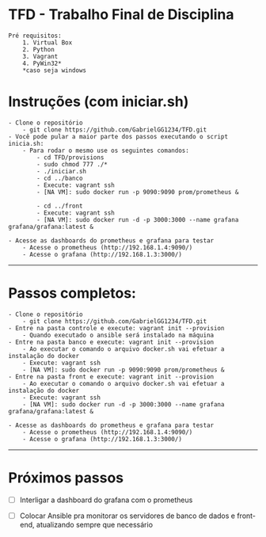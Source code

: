 # TFD - Trabalho Final de Disciplina
    Pré requisitos:
        1. Virtual Box
        2. Python
        3. Vagrant
        4. PyWin32* 
        *caso seja windows
# Instruções (com iniciar.sh)
    - Clone o repositório
        - git clone https://github.com/GabrielGG1234/TFD.git
    - Você pode pular a maior parte dos passos executando o script inicia.sh:
        - Para rodar o mesmo use os seguintes comandos:
            - cd TFD/provisions
            - sudo chmod 777 ./*
            - ./iniciar.sh
            - cd ../banco
            - Execute: vagrant ssh
            - [NA VM]: sudo docker run -p 9090:9090 prom/prometheus &

            - cd ../front
            - Execute: vagrant ssh
            - [NA VM]: sudo docker run -d -p 3000:3000 --name grafana grafana/grafana:latest &
            
    - Acesse as dashboards do prometheus e grafana para testar
        - Acesse o prometheus (http://192.168.1.4:9090/)
        - Acesse o grafana (http://192.168.1.3:3000/)          

-----------------------------------------------------------------------------------------------------

# Passos completos:
    - Clone o repositório
        - git clone https://github.com/GabrielGG1234/TFD.git
    - Entre na pasta controle e execute: vagrant init --provision
        - Quando executado o ansible será instalado na máquina
    - Entre na pasta banco e execute: vagrant init --provision
        - Ao executar o comando o arquivo docker.sh vai efetuar a instalação do docker
        - Execute: vagrant ssh
        - [NA VM]: sudo docker run -p 9090:9090 prom/prometheus &
    - Entre na pasta front e execute: vagrant init --provision
        - Ao executar o comando o arquivo docker.sh vai efetuar a instalação do docker
        - Execute: vagrant ssh
        - [NA VM]: sudo docker run -d -p 3000:3000 --name grafana grafana/grafana:latest &

    - Acesse as dashboards do prometheus e grafana para testar
        - Acesse o prometheus (http://192.168.1.4:9090/)
        - Acesse o grafana (http://192.168.1.3:3000/)
  
-----------------------------------------------------------------------------------------------------
  
# Próximos passos  
  - [ ] Interligar a dashboard do grafana com o prometheus
  - [ ] Colocar Ansible pra monitorar os servidores de banco de dados e front-end, atualizando sempre que necessário
  
  

